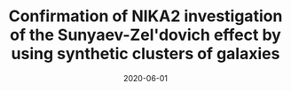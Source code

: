 ---
title: "Confirmation of NIKA2 investigation of the Sunyaev-Zel&apos;dovich effect by using synthetic clusters of galaxies"
collection: publications
permalink: /publication/2020-06-01-Confirmation-of-NIKA2-investigation-of-the-Sunyaev-Zeldovich-effect-by-using-synthetic-clusters-of-galaxies
date: 2020-06-01
venue: 'In the proceedings of mm Universe @ NIKA2 - Observing the mm Universe with the NIKA2 Camera'
citation: ' Marco {De Petris},  Florian {Ruppin},  Federico {Sembolini},  Rem{\&apos;\i} {Adam},  Anna {Baldi},  Giammarco {Cialone},  Barbara {Comis},  Federico {De Luca},  Giulia {Gianfagna},  Florian {K{\&apos;e}ruzor{\&apos;e}},  Juan {Mac{\&apos;\i}as-P{\&apos;e}rez},  Fr{\&apos;e}d{\&apos;e}ric {Mayet},  Laurence {Perotto},  Gustavo {Yepes}, &quot;Confirmation of NIKA2 investigation of the Sunyaev-Zel&amp;apos;dovich effect by using synthetic clusters of galaxies.&quot; In the proceedings of mm Universe @ NIKA2 - Observing the mm Universe with the NIKA2 Camera, 2020.'
---
